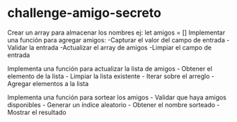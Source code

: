 # challenge-amigo-secreto
Crear un array para almacenar los nombres ej: let amigos = []
Implementar una función para agregar amigos:
    -Capturar el valor del campo de entrada
    -Validar la entrada
    -Actualizar el array de amigos
    -Limpiar el campo de entrada



Implementa una función para actualizar la lista de amigos
    - Obtener el elemento de la lista
    - Limpiar la lista existente
    - Iterar sobre el arreglo
    - Agregar elementos a la lista


Implementa una función para sortear los amigos
    - Validar que haya amigos disponibles
    - Generar un índice aleatorio
    - Obtener el nombre sorteado
    - Mostrar el resultado

    